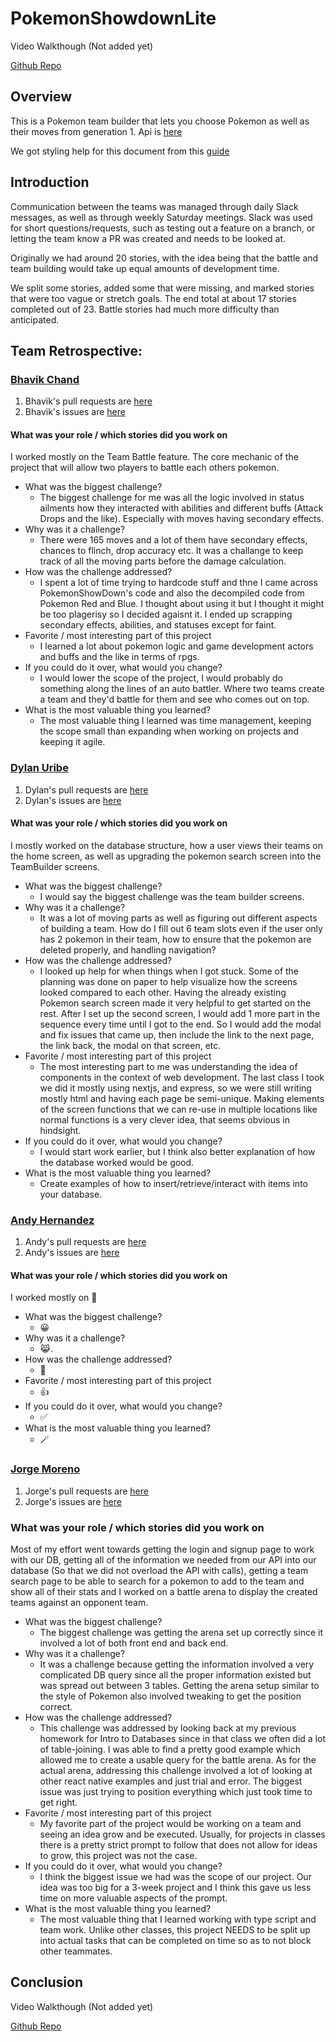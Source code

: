 # PokemonShowdownLite
Video Walkthough (Not added yet)

[Github Repo](https://github.com/BhavikChand/PokemonShowdownLite)

## Overview

This is a Pokemon team builder that lets you choose Pokemon as well as their moves from generation 1. Api is [here](https://pokeapi.co/)

We got styling help for this document from this [guide](https://docs.github.com/en/get-started/writing-on-github/getting-started-with-writing-and-formatting-on-github/basic-writing-and-formatting-syntax)

## Introduction
Communication between the teams was managed through daily Slack messages, as well as through weekly Saturday meetings.
Slack was used for short questions/requests, such as testing out a feature on a branch, or letting the team know a PR was created and needs to be looked at.

Originally we had around 20 stories, with the idea being that the battle and team building would take up equal amounts of development time.

We split some stories, added some that were missing, and marked stories that were too vague or stretch goals. The end total at about 17 stories completed out of 23. Battle stories had much more difficulty than anticipated.

## Team Retrospective:
### [Bhavik Chand](https://github.com/BhavikChand/)
1. Bhavik's pull requests are [here](https://github.com/BhavikChand/PokemonShowdownLite/pulls?q=is%3Apr+is%3Amerged+author%3ABhavikChand)
2. Bhavik's issues are [here](https://github.com/BhavikChand/PokemonShowdownLite/issues?q=assignee%3ABhavikChand)

#### What was your role / which stories did you work on
I worked mostly on the Team Battle feature. The core mechanic of the project that will allow two players to battle each others pokemon.

+ What was the biggest challenge? 
  + The biggest challenge for me was all the logic involved in status ailments how they interacted with abilities and different buffs (Attack Drops and the like). Especially with moves having secondary effects.
+ Why was it a challenge?
  + There were 165 moves and a lot of them have secondary effects, chances to flinch, drop accuracy etc. It was a challange to keep track of all the moving parts before the damage calculation.
+ How was the challenge addressed?
  + I spent a lot of time trying to hardcode stuff and thne I came across PokemonShowDown's code and also the decompiled code from Pokemon Red and Blue. I thought about using it but I thought it might be too plagerisy so I decided agaisnt it. I ended up scrapping secondary effects, abilities, and statuses except for faint.
+ Favorite / most interesting part of this project
  + I learned a lot about pokemon logic and game development actors and buffs and the like in terms of rpgs.
+ If you could do it over, what would you change?
  + I would lower the scope of the project, I would probably do something along the lines of an auto battler. Where two teams create a team and they'd battle for them and see who comes out on top.
+ What is the most valuable thing you learned?
  + The most valuable thing I learned was time management, keeping the scope small than expanding when working on projects and keeping it agile.

### [Dylan Uribe](https://github.com/dyluri)
1. Dylan's pull requests are [here](https://github.com/BhavikChand/PokemonShowdownLite/pulls?q=is%3Apr+is%3Amerged+author%3Adyluri+)
2. Dylan's issues are [here](https://github.com/BhavikChand/PokemonShowdownLite/issues?q=assignee%3Adyluri)

#### What was your role / which stories did you work on
I mostly worked on the database structure, how a user views their teams on the home screen, as well as upgrading the pokemon search screen into the TeamBuilder screens.

+ What was the biggest challenge? 
  + I would say the biggest challenge was the team builder screens.
+ Why was it a challenge?
  + It was a lot of moving parts as well as figuring out different aspects of building a team. How do I fill out 6 team slots even if the user only has 2 pokemon in their team, how to ensure that the pokemon are deleted properly, and handling navigation?
+ How was the challenge addressed?
  + I looked up help for when things when I got stuck. Some of the planning was done on paper to help visualize how the screens looked compared to each other. Having the already existing Pokemon search screen made it very helpful to get started on the rest. After I set up the second screen, I would add 1 more part in the sequence every time until I got to the end. So I would add the modal and fix issues that came up, then include the link to the next page, the link back, the modal on that screen, etc.
+ Favorite / most interesting part of this project
  + The most interesting part to me was understanding the idea of components in the context of web development. The last class I took we did it mostly using nextjs, and express, so we were still writing mostly html and having each page be semi-unique. Making elements of the screen functions that we can re-use in multiple locations like normal functions is a very clever idea, that seems obvious in hindsight.
+ If you could do it over, what would you change?
  + I would start work earlier, but I think also better explanation of how the database worked would be good.
+ What is the most valuable thing you learned?
  + Create examples of how to insert/retrieve/interact with items into your database.

### [Andy Hernandez](https://github.com/Chgunz)
1. Andy's pull requests are [here](https://github.com/BhavikChand/PokemonShowdownLite/pulls?q=is%3Apr+is%3Amerged+author%3AChgunz)
2. Andy's issues are [here](https://github.com/BhavikChand/PokemonShowdownLite/issues?q=assignee%3AChgunz) 

#### What was your role / which stories did you work on
I worked mostly on 🥰

+ What was the biggest challenge? 
  + 😀
+ Why was it a challenge?
  + 😹.
+ How was the challenge addressed?
  + 🩵
+ Favorite / most interesting part of this project
  + 👍
+ If you could do it over, what would you change?
  + ✅
+ What is the most valuable thing you learned?
  + 🪄

### [Jorge Moreno](https://github.com/Jorge-Mor)

1. Jorge's pull requests are [here](https://github.com/BhavikChand/PokemonShowdownLite/pulls?q=is%3Apr+is%3Amerged+author%3Ajor-moreno)
2. Jorge's issues are [here](https://github.com/BhavikChand/PokemonShowdownLite/issues?q=assignee%3Ajor-moreno)
   
### What was your role / which stories did you work on
Most of my effort went towards getting the login and signup page to work with our DB, getting all of the information we needed from our API into our database (So that we did not overload the API with calls), getting a team search page to be able to search for a pokemon to add to the team and show all of their stats and I worked on a battle arena to display the created teams against an opponent team. 

+ What was the biggest challenge?
  + The biggest challenge was getting the arena set up correctly since it involved a lot of both front end and back end.
+ Why was it a challenge?
  + It was a challenge because getting the information involved a very complicated DB query since all the proper information existed but was spread out between 3 tables. Getting the arena setup similar to the style of Pokemon also involved tweaking to get the position correct. 
+ How was the challenge addressed?
  + This challenge was addressed by looking back at my previous homework for Intro to Databases since in that class we often did a lot of table-joining. I was able to find a pretty good example which allowed me to create a usable query for the battle arena. As for the actual arena, addressing this challenge involved a lot of looking at other react native examples and just trial and error. The biggest issue was just trying to position everything which just took time to get right. 
+ Favorite / most interesting part of this project
  + My favorite part of the project would be working on a team and seeing an idea grow and be executed. Usually, for projects in classes there is a pretty strict prompt to follow that does not allow for ideas to grow, this project was not the case. 
+ If you could do it over, what would you change?
  + I think the biggest issue we had was the scope of our project. Our idea was too big for a 3-week project and I think this gave us less time on more valuable aspects of the prompt. 
+ What is the most valuable thing you learned?
  + The most valuable thing that I learned working with type script and team work. Unlike other classes, this project NEEDS to be split up into actual tasks that can be completed on time so as to not block other teammates. 

## Conclusion

Video Walkthough (Not added yet)

[Github Repo](https://github.com/BhavikChand/PokemonShowdownLite)